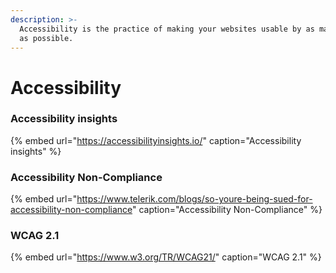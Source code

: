 ```yaml
---
description: >-
  Accessibility is the practice of making your websites usable by as many people
  as possible.
---
```


# Accessibility

### Accessibility insights

{% embed url="https://accessibilityinsights.io/" caption="Accessibility insights" %}

### Accessibility Non-Compliance

{% embed url="https://www.telerik.com/blogs/so-youre-being-sued-for-accessibility-non-compliance" caption="Accessibility Non-Compliance" %}

### WCAG 2.1

{% embed url="https://www.w3.org/TR/WCAG21/" caption="WCAG 2.1" %}



